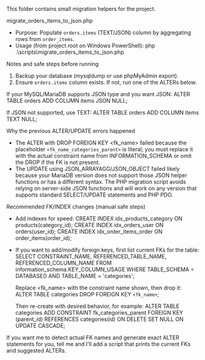 This folder contains small migration helpers for the project.

migrate_orders_items_to_json.php
- Purpose: Populate `orders.items` (TEXT/JSON) column by aggregating rows from `order_items`.
- Usage (from project root on Windows PowerShell):
  php .\scripts\migrate_orders_items_to_json.php

Notes and safe steps before running
1. Backup your database (mysqldump or use phpMyAdmin export).
2. Ensure `orders.items` column exists. If not, run one of the ALTERs below.

If your MySQL/MariaDB supports JSON type and you want JSON:
ALTER TABLE orders
  ADD COLUMN items JSON NULL;

If JSON not supported, use TEXT:
ALTER TABLE orders
  ADD COLUMN items TEXT NULL;

Why the previous ALTER/UPDATE errors happened
- The ALTER with DROP FOREIGN KEY <fk_name> failed because the placeholder `<fk_name_categories_parent>` is literal; you must replace it with the actual constraint name from INFORMATION_SCHEMA or omit the DROP if the FK is not present.
- The UPDATE using JSON_ARRAYAGG/JSON_OBJECT failed likely because your MariaDB version does not support those JSON helper functions or has a different syntax. The PHP migration script avoids relying on server-side JSON functions and will work on any version that supports standard SELECT/UPDATE statements and PHP PDO.

Recommended FK/INDEX changes (manual safe steps)
- Add indexes for speed:
  CREATE INDEX idx_products_category ON products(category_id);
  CREATE INDEX idx_orders_user ON orders(user_id);
  CREATE INDEX idx_order_items_order ON order_items(order_id);

- If you want to add/modify foreign keys, first list current FKs for the table:
  SELECT CONSTRAINT_NAME, REFERENCED_TABLE_NAME, REFERENCED_COLUMN_NAME
  FROM information_schema.KEY_COLUMN_USAGE
  WHERE TABLE_SCHEMA = DATABASE()
    AND TABLE_NAME = 'categories';

  Replace <fk_name> with the constraint name shown, then drop it:
    ALTER TABLE categories DROP FOREIGN KEY `<fk_name>`;

  Then re-create with desired behavior, for example:
    ALTER TABLE categories
      ADD CONSTRAINT fk_categories_parent FOREIGN KEY (parent_id) REFERENCES categories(id) ON DELETE SET NULL ON UPDATE CASCADE;

If you want me to detect actual FK names and generate exact ALTER statements for you, tell me and I'll add a script that prints the current FKs and suggested ALTERs.
